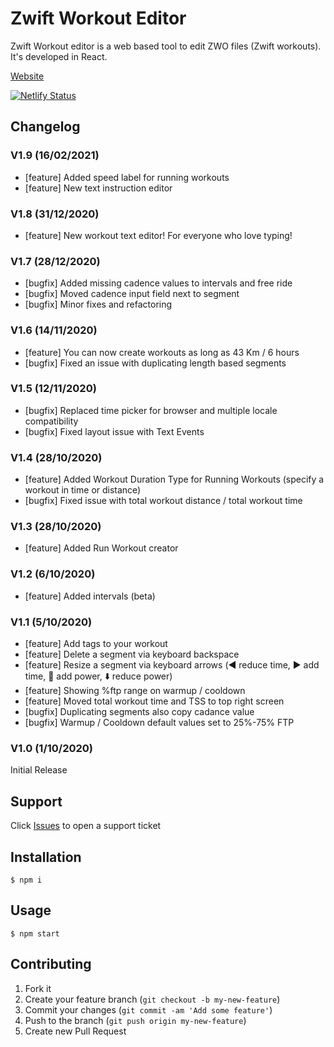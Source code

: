 # Zwift Workout Editor

Zwift Workout editor is a web based tool to edit ZWO files (Zwift workouts). It's developed in React.

[Website](https://www.zwiftworkout.com/)

[![Netlify Status](https://api.netlify.com/api/v1/badges/0379dca2-6a91-4d51-af55-ea3fa0489520/deploy-status)](https://app.netlify.com/sites/zwiftworkout/deploys)

## Changelog

### V1.9 (16/02/2021)

- [feature] Added speed label for running workouts
- [feature] New text instruction editor

### V1.8 (31/12/2020)

- [feature] New workout text editor! For everyone who love typing!

### V1.7 (28/12/2020)

- [bugfix] Added missing cadence values to intervals and free ride
- [bugfix] Moved cadence input field next to segment
- [bugfix] Minor fixes and refactoring

### V1.6 (14/11/2020)

- [feature] You can now create workouts as long as 43 Km / 6 hours
- [bugfix] Fixed an issue with duplicating length based segments

### V1.5 (12/11/2020)

- [bugfix] Replaced time picker for browser and multiple locale compatibility
- [bugfix] Fixed layout issue with Text Events

### V1.4 (28/10/2020)

- [feature] Added Workout Duration Type for Running Workouts (specify a workout in time or distance)
- [bugfix] Fixed issue with total workout distance / total workout time

### V1.3 (28/10/2020)

- [feature] Added Run Workout creator

### V1.2 (6/10/2020)

- [feature] Added intervals (beta)

### V1.1 (5/10/2020)

- [feature] Add tags to your workout
- [feature] Delete a segment via keyboard backspace
- [feature] Resize a segment via keyboard arrows (◀️ reduce time, ▶️ add time, 🔼 add power, ⬇️ reduce power)
- [feature] Showing %ftp range on warmup / cooldown
- [feature] Moved total workout time and TSS to top right screen
- [bugfix] Duplicating segments also copy cadance value
- [bugfix] Warmup / Cooldown default values set to 25%-75% FTP

### V1.0 (1/10/2020)

Initial Release

## Support

Click [Issues](https://github.com/breiko83/zwo-editor/issues) to open a support ticket

## Installation

    $ npm i

## Usage

    $ npm start

## Contributing

1. Fork it
2. Create your feature branch (`git checkout -b my-new-feature`)
3. Commit your changes (`git commit -am 'Add some feature'`)
4. Push to the branch (`git push origin my-new-feature`)
5. Create new Pull Request
